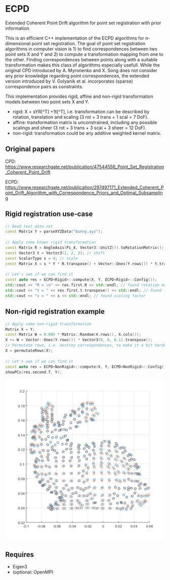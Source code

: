 # ECPD
Extended Coherent Point Drift algorithm for point set registration with prior information.

This is an efficient C++ implementation of the ECPD algorithms for n-dimensional point set registration.
The goal of point set registration algorithms in computer vision is 1) to find correspondences between two point sets X and Y and 2) to compute a transformation mapping from one to the other.
Finding correspondences between points along with a suitable transformation makes this class of algorithms especially usefull.
While the original CPD introduced by A. Myronenko and X. Song does not consider any prior knowledge regarding point correspondences, the extended version introduced by V. Golyanik et al. incorporates (sparse) correspondence pairs as constraints.

This implementation provides rigid, affine and non-rigid transformation models between two point sets X and Y.
- rigid: X = sYR[^T] +1t[^T], i.e. transformation can be described by rotation, translation and scaling (3 rot + 3 trans + 1 scal = 7 DoF).
- affine: transformation matrix is unconstrained, including any possible scalings and sheer (3 rot + 3 trans + 3 scal + 3 sheer = 12 DoF).
- non-rigid: transformation could be any additive weighted kernel matrix.

## Original papers

CPD: https://www.researchgate.net/publication/47544556_Point_Set_Registration_Coherent_Point_Drift

ECPD: https://www.researchgate.net/publication/297497171_Extended_Coherent_Point_Drift_Algorithm_with_Correspondence_Priors_and_Optimal_Subsampling

## Rigid registration use-case
```cpp
// Read test data set
const Matrix Y = parseXYZData("bunny.xyz");

// Apply some known rigid transformation
const Matrix R = AngleAxis(Pi_4, Vector3::UnitZ()).toRotationMatrix(); // rotate 45 deg around z-axis
const Vector3 t = Vector3(1, 2, 3); // shift
const ScalarType s = 4; // scale
const Matrix X = s * Y * R.transpose() + Vector::Ones(Y.rows()) * t.transpose();

// Let's see if we can find it
const auto res = ECPD<Rigid>::compute(X, Y, ECPD<Rigid>::Config()); 
std::cout << "R = \n" << res.first.R << std::endl; // found rotation matrix
std::cout << "t = " << res.first.t.transpose() << std::endl; // found translation vector
std::cout << "s = " << s << std::endl; // found scaling factor
```

## Non-rigid registration example

```cpp
// Apply some non-rigid transformation
Matrix X = Y;
const Matrix W = 0.005 * Matrix::Random(X.rows(), X.cols());
X += W + Vector::Ones(Y.rows()) * Vector3(0, 0, 0.1).transpose();
// Permutate rows, i.e. destroy correspondences, to make it a bit harder
X = permutateRows(X);

// Let's see if we can find it
const auto res = ECPD<NonRigid>::compute(X, Y, ECPD<NonRigid>::Config());
showPCs(res.second.T, Y);
```

![non-rigid registration](example/nonrigidbunny.png?raw=true "Non-rigid registration")



## Requires
- Eigen3
- (optional: OpenMP)
